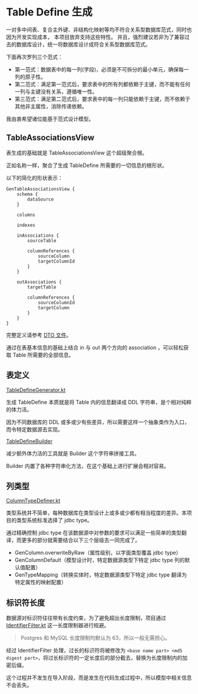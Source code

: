 # Table Define 生成

一对多中间表、复合主外键、非结构化映射等均不符合关系型数据库范式，同时也因为开发实现成本， 本项目放弃支持这些特性。
并且，强烈建议若非为了兼容过去的数据库设计，统一将数据库设计成符合关系型数据库范式。

下面再次罗列三个范式：
- 第一范式：数据表中的每一列(字段)，必须是不可拆分的最小单元，确保每一列的原子性。
- 第二范式：满足第一范式后，要求表中的所有列都依赖于主键，而不能有任何一列与主键没有关系，遵循唯一性。
- 第三范式：满足第二范式后，要求表中的每一列只能依赖于主键，而不依赖于其他非主属性，消除传递依赖。

我由衷希望诸位能基于范式设计模型。

## TableAssociationsView

表生成的基础就是 TableAssociationsView 这个超级聚合根。

正如名称一样，聚合了生成 TableDefine 所需要的一切信息的根形状。

以下的简化的形状表示：

```
GenTableAssociationsView {
    schema {
        dataSource
    }

    columns

    indexes

    inAssociations {
        sourceTable

        columnReferences {
            sourceColumn
            targetColumnId
        }
    }

    outAssociations {
        targetTable

        columnReferences {
            sourceColumnId
            targetColumn
        }
    }
}
```

完整定义请参考 [DTO 文件](https://github.com/pot-mot/jimmer-code-gen-kotlin/blob/multi_columns_ref/src/main/dto/top/potmot/model/GenTable.dto#L55)。

通过在表基本信息的基础上结合 in 与 out 两个方向的 association ，可以轻松获取 Table 所需要的全部信息。

## 表定义

[TableDefineGenerator.kt](https://github.com/pot-mot/jimmer-code-gen-kotlin/blob/multi_columns_ref/src/main/kotlin/top/potmot/core/database/generate/TableDefineGenerator.kt)

生成 TableDefine 本质就是将 Table 内的信息翻译成 DDL 字符串，是个相对纯粹的体力活。

因为不同数据库的 DDL 或多或少有些差异，所以需要这样一个抽象类作为入口，而令特定数据源去实现。

[TableDefineBuilder](https://github.com/pot-mot/jimmer-code-gen-kotlin/blob/multi_columns_ref/src/main/kotlin/top/potmot/core/database/generate/builder/TableDefineBuilder.kt)

减少额外体力活的工具就是 Builder 这个字符串拼接工具。

Builder 内置了各种字符串化方法，在这个基础上进行扩展会相对容易。

## 列类型

[ColumnTypeDefiner.kt](https://github.com/pot-mot/jimmer-code-gen-kotlin/blob/multi_columns_ref/src/main/kotlin/top/potmot/core/database/generate/columnType/ColumnTypeDefiner.kt)

类型系统并不简单，每种数据库在类型设计上或多或少都有相当程度的差异。本项目的类型系统标准选择了 jdbc type。

通过精确控制 jdbc type 在该数据源中对参数的要求可以满足一些简单的类型翻译，而更多的部分就需要结合以下三个层级去一同完成了。

- GenColumn.overwriteByRaw（属性级别，以字面类型覆盖 jdbc type）
- GenColumnDefault（模型设计时，特定数据源类型下特定 jdbc type 列的默认值配置）
- GenTypeMapping（转换实体时，特定数据源类型下特定 jdbc type 翻译为特定属性的映射配置）

## 标识符长度

数据源对标识符往往带有长度约束，为了避免超出长度限制，项目通过 [IdentifierFilter.kt](https://github.com/pot-mot/jimmer-code-gen-kotlin/blob/multi_columns_ref/src/main/kotlin/top/potmot/core/database/generate/identifier/IdentifierFilter.kt) 这一长度限制器进行规避。

> Postgres 和 MySQL 长度限制均默认为 63，所以一般无需担心。

经过 IdentifierFilter 处理，过长的标识符将被修改为 `<base name part> <md5 digest part>`，将过长标识符的一定长度后的部分截去，替换为长度限制内的加密后缀。

这个过程并不发生在导入阶段，而是发生在代码生成过程中，所以模型中相关信息不会丢失。
